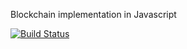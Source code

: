 Blockchain implementation in Javascript

[![Build Status](https://travis-ci.org/thohoh/kozlovcoin.svg?branch=master)](https://travis-ci.org/thohoh/kozlovcoin)